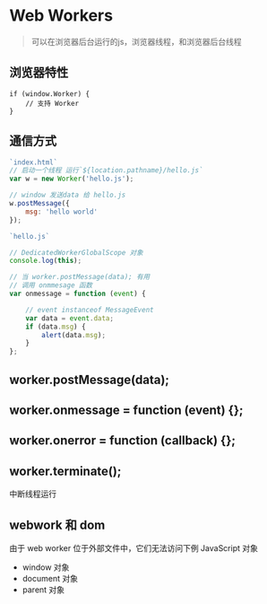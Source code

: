 # Web Workers
> 可以在浏览器后台运行的js，浏览器线程，和浏览器后台线程

## **浏览器特性**

```
if (window.Worker) {
    // 支持 Worker
}
```
## 通信方式


```javascript
`index.html`
// 启动一个线程 运行`${location.pathname}/hello.js`
var w = new Worker('hello.js');

// window 发送data 给 hello.js
w.postMessage({
    msg: 'hello world'
}); 
```

```javascript
`hello.js`

// DedicatedWorkerGlobalScope 对象
console.log(this);

// 当 worker.postMessage(data); 有用
// 调用 onmmesage 函数
var onmessage = function (event) {

    // event instanceof MessageEvent
    var data = event.data;
    if (data.msg) {
        alert(data.msg);
    }
};

```

## worker.postMessage(data);

## worker.onmessage = function (event) {};

## worker.onerror = function (callback) {};

## worker.terminate();
中断线程运行

## webwork 和 dom
由于 web worker 位于外部文件中，它们无法访问下例 JavaScript 对象
- window 对象
- document 对象
- parent 对象



